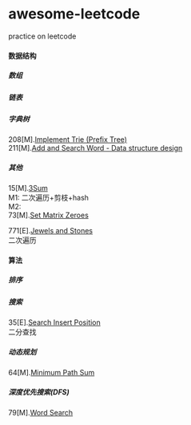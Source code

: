 # awesome-leetcode
practice on leetcode

#### 数据结构
##### 数组
##### 链表
##### 字典树
208[M].[Implement Trie (Prefix Tree)](https://leetcode.com/problems/implement-trie-prefix-tree/)  
211[M].[Add and Search Word - Data structure design](https://leetcode.com/problems/add-and-search-word-data-structure-design/)  

##### 其他
15[M].[3Sum](https://leetcode.com/problems/3sum/)  
M1: 二次遍历+剪枝+hash  
M2:   
73[M].[Set Matrix Zeroes](https://leetcode.com/problems/set-matrix-zeroes/)  

771[E].[Jewels and Stones](https://leetcode.com/problems/jewels-and-stones/)  
二次遍历  

#### 算法
##### 排序
##### 搜索
35[E].[Search Insert Position](https://leetcode.com/problems/search-insert-position/)  
二分查找
##### 动态规划
64[M].[Minimum Path Sum](https://leetcode.com/problems/minimum-path-sum/)  
##### 深度优先搜索(DFS)
79[M].[Word Search](https://leetcode.com/problems/word-search/)  
